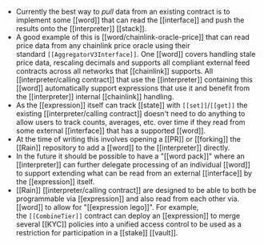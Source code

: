 - Currently the best way to *pull* data from an existing contract is to implement some [[word]] that can read the [[interface]] and push the results onto the [[interpreter]] [[stack]].
- A good example of this is [[word/chainlink-oracle-price]] that can read price data from any chainlink price oracle using their standard `[[AggregatorV3Interface]]`. One [[word]] covers handling stale price data, rescaling decimals and supports all compliant external feed contracts across all networks that [[chainlink]] supports. All [[interpreter/calling contract]] that use the [[interpreter]] containing this [[word]] automatically support expressions that use it and benefit from the [[interpreter]] internal [[chainlink]] handling.
- As the [[expression]] itself can track [[state]] with `[[set]]`/`[[get]]` the existing [[interpreter/calling contract]] doesn't need to do anything to allow users to track counts, averages, etc. over time if they read from some external [[interface]] that has a supported [[word]].
- At the time of writing this involves opening a [[PR]] or [[forking]] the [[Rain]] repository to add a [[word]] to the [[interpreter]] directly.
- In the future it should be possible to have a "[[word pack]]" where an [[interpreter]] can further delegate processing of an individual [[word]] to support extending what can be read from an external [[interface]] by the [[expression]] itself.
- [[Rain]] [[interpreter/calling contract]] are designed to be able to both be programmable via [[expression]] and also read from each other via. [[word]] to allow for "[[expression lego]]". For example, the `[[CombineTier]]` contract can deploy an [[expression]] to merge several [[KYC]] policies into a unified access control to be used as a restriction for participation in a [[stake]] [[vault]].